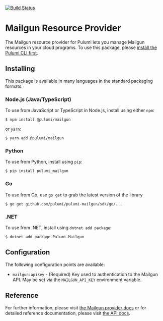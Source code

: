[![Build Status](https://travis-ci.com/pulumi/pulumi-mailgun.svg?token=eHg7Zp5zdDDJfTjY8ejq&branch=master)](https://travis-ci.com/pulumi/pulumi-mailgun)

# Mailgun Resource Provider

The Mailgun resource provider for Pulumi lets you manage Mailgun resources in your cloud programs. To use
this package, please [install the Pulumi CLI first](https://www.mailgun.com//).

## Installing

This package is available in many languages in the standard packaging formats.

### Node.js (Java/TypeScript)

To use from JavaScript or TypeScript in Node.js, install using either `npm`:

    $ npm install @pulumi/mailgun

or `yarn`:

    $ yarn add @pulumi/mailgun

### Python

To use from Python, install using `pip`:

    $ pip install pulumi_mailgun

### Go

To use from Go, use `go get` to grab the latest version of the library

    $ go get github.com/pulumi/pulumi-mailgun/sdk/go/...

### .NET

To use from .NET, install using `dotnet add package`:

    $ dotnet add package Pulumi.Mailgun

## Configuration

The following configuration points are available:

- `mailgun:apikey` - (Required) Key used to authentication to the Mailgun API. May be set via the `MAILGUN_API_KEY` environment variable.

## Reference

For further information, please visit [the Mailgun provider docs](https://www.pulumi.com/docs/intro/cloud-providers/mailgun) or for detailed reference documentation, please visit [the API docs](https://www.pulumi.com/docs/reference/pkg/mailgun).
